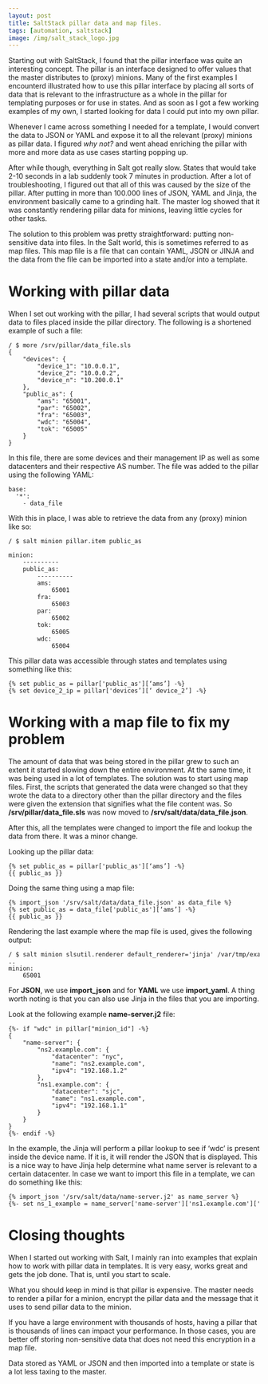 ```yaml
---
layout: post
title: SaltStack pillar data and map files.
tags: [automation, saltstack]
image: /img/salt_stack_logo.jpg
---
```


Starting out with SaltStack, I found that the pillar interface was quite an interesting concept. The pillar is an interface designed to offer values that the master distributes to (proxy) minions. Many of the first examples I encounterd illustrated how to use this pillar interface by placing all sorts of data that is relevant to the infrastructure as a whole in the pillar for templating purposes or for use in states. And as soon as I got a few working examples of my own, I started looking for data I could put into my own pillar. 

Whenever I came across something I needed for a template, I would convert the data to JSON or YAML and expose it to all the relevant (proxy) minions as pillar data. I figured <i>why not?</i> and went ahead enriching the pillar with more and more data as use cases starting popping up.

After while though, everything in Salt got really slow. States that would take 2-10 seconds in a lab suddenly took 7 minutes in production. After a lot of troubleshooting, I figured out that all of this was caused by the size of the pillar. After putting in more than 100.000 lines of JSON, YAML and Jinja, the environment basically came to a grinding halt. The master log showed that it was constantly rendering pillar data for minions, leaving little cycles for other tasks.

The solution to this problem was pretty straightforward: putting non-sensitive data into files. In the Salt world, this is sometimes referred to as map files. This map file is a file that can contain YAML, JSON or JINJA and the data from the file can be imported into a state and/or into a template.



Working with pillar data 
========================

When I set out working with the pillar, I had several scripts that would output data to files placed inside the pillar directory. The following is a shortened example of such a file:

<pre style="font-size:12px">
/ $ more /srv/pillar/data_file.sls 
{
    "devices": {
        "device_1": "10.0.0.1",
        "device_2": "10.0.0.2",
        "device_n": "10.200.0.1"
    },
    "public_as": {
        "ams": "65001",
        "par": "65002",
        "fra": "65003",
        "wdc": "65004",
        "tok": "65005"
    }
}
</pre>

In this file, there are some devices and their management IP as well as some datacenters and their respective AS number. The file was added to the pillar using the following YAML:

<pre style="font-size:12px">
base:
  '*':
    - data_file
</pre>

With this in place, I was able to retrieve the data from any (proxy) minion like so:

<pre style="font-size:12px">
/ $ salt minion pillar.item public_as

minion:
    ----------
    public_as:
        ----------
        ams:
            65001
        fra:
            65003
        par:
            65002
        tok:
            65005
        wdc:
            65004
</pre>

This pillar data was accessible through states and templates using something like this:

<pre style="font-size:12px">
{% set public_as = pillar['public_as'][‘ams’] -%}
{% set device_2_ip = pillar['devices’][‘ device_2’] -%}
</pre>


Working with a map file to fix my problem
=========================================

The amount of data that was being stored in the pillar grew to such an extent it started slowing down the entire environment. At the same time, it was being used in a lot of templates. The solution was to start using map files. First, the scripts that generated the data were changed so that they wrote the data to a directory other than the pillar directory and the files were given the extension that signifies what the file content was. So <b>/srv/pillar/data_file.sls</b> was now moved to <b>/srv/salt/data/data_file.json</b>.

After this, all the templates were changed to import the file and lookup the data from there. It was a minor change.

Looking up the pillar data:

<pre style="font-size:12px">
{% set public_as = pillar['public_as'][‘ams’] -%}
{{ public_as }}
</pre>

Doing the same thing using a map file:

<pre style="font-size:12px">
{% import_json '/srv/salt/data/data_file.json' as data_file %}
{% set public_as = data_file['public_as'][‘ams’] -%}
{{ public_as }}
</pre>

Rendering the last example where the map file is used, gives the following output:

<pre style="font-size:12px">
/ $ salt minion slsutil.renderer default_renderer='jinja' /var/tmp/example.j2 
..
minion:   
    65001
</pre>

For <b>JSON</b>, we use <b>import_json</b> and for <b>YAML</b> we use <b>import_yaml</b>. A thing worth noting is that you can also use Jinja in the files that you are importing. 

Look at the following example <b>name-server.j2</b> file:

<pre style="font-size:12px">
{%- if "wdc" in pillar["minion_id"] -%}
{
    "name-server": {
        "ns2.example.com": {
            "datacenter": "nyc",
            "name": "ns2.example.com",
            "ipv4": "192.168.1.2"
        },
        "ns1.example.com": {
            "datacenter": "sjc",
            "name": "ns1.example.com",
            "ipv4": "192.168.1.1"
        }
    }
}
{%- endif -%}
</pre>

In the example, the Jinja will perform a pillar lookup to see if ‘wdc’ is present inside the device name. If it is, it will render the JSON that is displayed. This is a nice way to have Jinja help determine what name server is relevant to a certain datacenter. In case we want to import this file in a template, we can do something like this:

<pre style="font-size:12px">
{% import_json '/srv/salt/data/name-server.j2' as name_server %}
{%- set ns_1_example = name_server['name-server']['ns1.example.com']['ipv4'] -%}
</pre>

Closing thoughts
================

When I started out working with Salt, I mainly ran into examples that explain how to work with pillar data in templates. It is very easy, works great and gets the job done. That is, until you start to scale.

What you should keep in mind is that pillar is expensive. The master needs to render a pillar for a minion, encrypt the pillar data and the message that it uses to send pillar data to the minion. 

If you have a large environment with thousands of hosts, having a pillar that is thousands of lines can impact your performance. In those cases, you are better off storing non-sensitive data that does not need this encryption in a map file. 

Data stored as YAML or JSON and then imported into a template or state is a lot less taxing to the master. 

